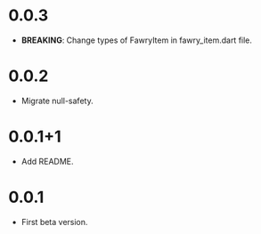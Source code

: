 # 0.0.3

- **BREAKING**: Change types of FawryItem in fawry_item.dart file.

# 0.0.2

- Migrate null-safety.

# 0.0.1+1

- Add README.

# 0.0.1

- First beta version.
